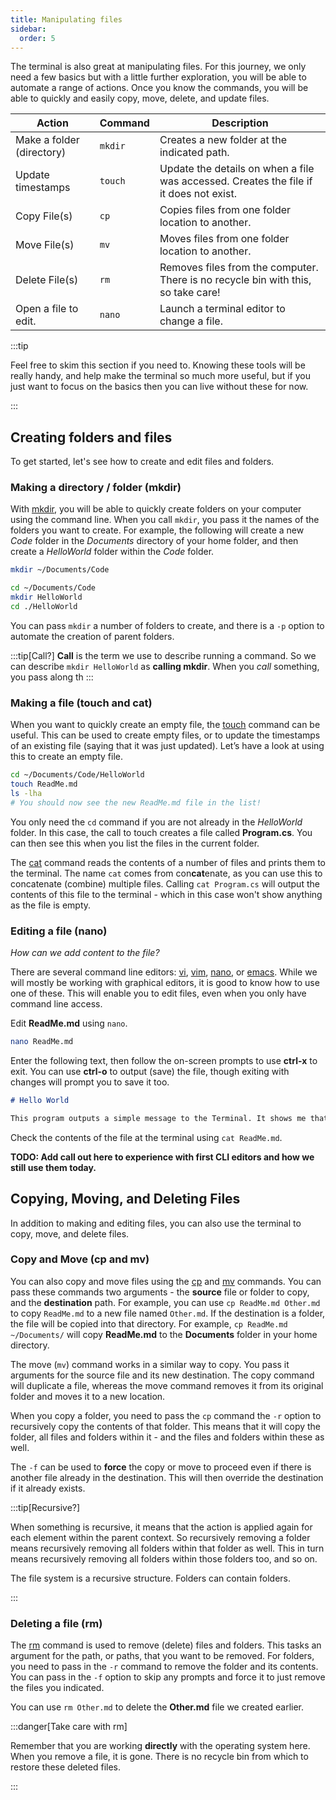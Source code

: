 ```yaml
---
title: Manipulating files
sidebar:
  order: 5
---
```


The terminal is also great at manipulating files. For this journey, we only need a few basics but with a little further exploration, you will be able to automate a range of actions. Once you know the commands, you will be able to quickly and easily copy, move, delete, and update files.

|**Action**               |**Command**  |**Description**|
|-------------------------|-------------|-----------------------------------------------------------------------------------|
|Make a folder (directory)|`mkdir`      |Creates a new folder at the indicated path.|
|Update timestamps        |`touch`      |Update the details on when a file was accessed. Creates the file if it does not exist.|
|Copy File(s)             |`cp`         |Copies files from one folder location to another.|
|Move File(s)             |`mv`         |Moves files from one folder location to another.|
|Delete File(s)           |`rm`         |Removes files from the computer. There is no recycle bin with this, so take care!|
|Open a file to edit.     |`nano`       |Launch a terminal editor to change a file.|

:::tip

Feel free to skim this section if you need to. Knowing these tools will be really handy, and help make the terminal so much more useful, but if you just want to focus on the basics then you can live without these for now.

:::

## Creating folders and files

To get started, let's see how to create and edit files and folders.

### Making a directory / folder (mkdir)

With [mkdir](https://man.cx/Mkdir), you will be able to quickly create folders on your computer using the command line. When you call `mkdir`, you pass it the names of the folders you want to create. For example, the following will create a new *Code* folder in the *Documents* directory of your home folder, and then create a *HelloWorld* folder within the *Code* folder.

```sh
mkdir ~/Documents/Code

cd ~/Documents/Code
mkdir HelloWorld
cd ./HelloWorld
```

You can pass `mkdir` a number of folders to create, and there is a `-p` option to automate the creation of parent folders.

:::tip[Call?]
**Call** is the term we use to describe running a command. So we can describe `mkdir HelloWorld` as **calling mkdir**. When you *call* something, you pass along th
:::

### Making a file (touch and cat)

When you want to quickly create an empty file, the [touch](https://man.cx/Touch) command can be useful. This can be used to create empty files, or to update the timestamps of an existing file (saying that it was just updated). Let’s have a look at using this to create an empty file.

```sh
cd ~/Documents/Code/HelloWorld
touch ReadMe.md
ls -lha
# You should now see the new ReadMe.md file in the list!
```

You only need the `cd` command if you are not already in the *HelloWorld* folder. In this case, the call to touch creates a file called **Program.cs**. You can then see this when you list the files in the current folder.

The [cat](https://man.cx/Cat) command reads the contents of a number of files and prints them to the terminal. The name `cat` comes from con**cat**enate, as you can use this to concatenate (combine) multiple files. Calling `cat Program.cs` will output the contents of this file to the terminal - which in this case won't show anything as the file is empty.

### Editing a file (nano)

*How can we add content to the file?*

There are several command line editors: [vi](https://man.cx/Vi), [vim](https://man.cx/Vim), [nano](https://man.cx/Nano), or [emacs](https://man.cx/Emacs). While we will mostly be working with graphical editors, it is good to know how to use one of these. This will enable you to edit files, even when you only have command line access.

Edit **ReadMe.md** using `nano`.

```sh
nano ReadMe.md
```

Enter the following text, then follow the on-screen prompts to use **ctrl-x** to exit. You can use **ctrl-o** to output (save) the file, though exiting with changes will prompt you to save it too.

```md
# Hello World

This program outputs a simple message to the Terminal. It shows me that everything is setup and working.

```

Check the contents of the file at the terminal using `cat ReadMe.md`.

**TODO: Add call out here to experience with first CLI editors and how we still use them today.**

## Copying, Moving, and Deleting Files

In addition to making and editing files, you can also use the terminal to copy, move, and delete files.

### Copy and Move (cp and mv)

You can also copy and move files using the [cp](https://man.cx/Cp) and [mv](https://man.cx/Mv) commands. You can pass these commands two arguments - the **source** file or folder to copy, and the **destination** path. For example, you can use `cp ReadMe.md Other.md` to copy `ReadMe.md` to a new file named `Other.md`. If the destination is a folder, the file will be copied into that directory. For example, `cp ReadMe.md ~/Documents/` will copy **ReadMe.md** to the **Documents** folder in your home directory.

The move (`mv`) command works in a similar way to copy. You pass it arguments for the source file and its new destination. The copy command will duplicate a file, whereas the move command removes it from its original folder and moves it to a new location.

When you copy a folder, you need to pass the `cp` command the `-r` option to recursively copy the contents of that folder. This means that it will copy the folder, all files and folders within it - and the files and folders within these as well.

The `-f` can be used to **force** the copy or move to proceed even if there is another file already in the destination. This will then override the destination if it already exists.

:::tip[Recursive?]

When something is recursive, it means that the action is applied again for each element within the parent context. So recursively removing a folder means recursively removing all folders within that folder as well. This in turn means recursively removing all folders within those folders too, and so on.

The file system is a recursive structure. Folders can contain folders. 

:::

### Deleting a file (rm)

The [rm](https://man.cx/Rm) command is used to remove (delete) files and folders. This tasks an argument for the path, or paths, that you want to be removed. For folders, you need to pass in the `-r` command to remove the folder and its contents. You can pass in the `-f` option to skip any prompts and force it to just remove the files you indicated.

You can use `rm Other.md` to delete the **Other.md** file we created earlier.

:::danger[Take care with rm]

Remember that you are working **directly** with the operating system here. When you remove a file, it is gone. There is no recycle bin from which to restore these deleted files.

:::

